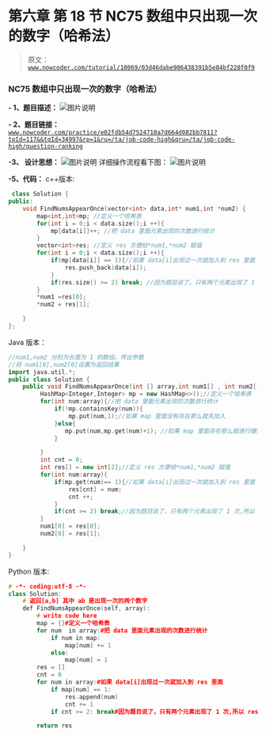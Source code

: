 # 第六章 第 18 节 NC75 数组中只出现一次的数字（哈希法）

> 原文：[`www.nowcoder.com/tutorial/10069/03d46dabe906438391b5e84bf228f0f9`](https://www.nowcoder.com/tutorial/10069/03d46dabe906438391b5e84bf228f0f9)

### NC75 数组中只出现一次的数字（哈希法）

**- 1、题目描述：**
![图片说明](img/a5281c408fc3681d7cbcb836b7129ed6.png "图片标题")

**- 2、题目链接：**
[`www.nowcoder.com/practice/e02fdb54d7524710a7d664d082bb7811?tpId=117&&tqId=34997&rp=1&ru=/ta/job-code-high&qru=/ta/job-code-high/question-ranking`](https://www.nowcoder.com/practice/e02fdb54d7524710a7d664d082bb7811?tpId=117&&tqId=34997&rp=1&ru=/ta/job-code-high&qru=/ta/job-code-high/question-ranking)

**-3、 设计思想：**
![图片说明](img/283794d3fd23c0aa12a080f2d15ca816.png "图片标题")
详细操作流程看下图：
![图片说明](img/4b7136e321871864069ad525defce928.png "图片标题")

**-5、代码：**
c++版本:

```cpp
 class Solution {
public:
    void FindNumsAppearOnce(vector<int> data,int* num1,int *num2) {
        map<int,int>mp; //定义一个哈希表
        for(int i = 0;i < data.size();i ++){
            mp[data[i]]++; //把 data 里面元素出现的次数进行统计
        }
        vector<int>res; //定义 res 方便给*num1,*num2 赋值
        for(int i = 0;i < data.size();i ++){
            if(mp[data[i]] == 1){//如果 data[i]出现过一次就加入到 res 里面
                res.push_back(data[i]);
            }
            if(res.size() >= 2) break; //因为题目说了，只有两个元素出现了 1 次,所以 res 的大小超过 1 个就可以不需要遍历 data 数组了
        }
        *num1 =res[0];
        *num2 = res[1];

    }
};

```

Java 版本：

```cpp
//num1,num2 分别为长度为 1 的数组。传出参数
//将 num1[0],num2[0]设置为返回结果
import java.util.*;
public class Solution {
    public void FindNumsAppearOnce(int [] array,int num1[] , int num2[]) {
         HashMap<Integer,Integer> mp = new HashMap<>();//定义一个哈希表
         for(int num:array){//把 data 里面元素出现的次数进行统计
             if(!mp.containsKey(num)){
                 mp.put(num,1);//如果 map 里面没有存在那么就先加入
             }else{
                mp.put(num,mp.get(num)+1); //如果 map 里面存在那么就进行键值的更新
             }

         }
         int cnt = 0;
         int res[] = new int[2];//定义 res 方便给*num1,*num2 赋值
         for(int num:array){
             if(mp.get(num)== 1){//如果 data[i]出现过一次就加入到 res 里面
                 res[cnt] = num; 
                 cnt ++;
             }
             if(cnt >= 2) break;//因为题目说了，只有两个元素出现了 1 次,所以 res 的大小超过 1 个就可以不需要遍
         }
         num1[0] = res[0];
         num2[0] = res[1];

    }
}

```

Python 版本:

```cpp
# -*- coding:utf-8 -*-
class Solution:
    # 返回[a,b] 其中 ab 是出现一次的两个数字
    def FindNumsAppearOnce(self, array):
        # write code here
        map = {}#定义一个哈希表
        for num  in array:#把 data 里面元素出现的次数进行统计
            if num in map:
                map[num] += 1
            else:
                map[num] = 1
        res = []
        cnt = 0
        for num in array:#如果 data[i]出现过一次就加入到 res 里面
            if map[num] == 1:
                res.append(num)
                cnt += 1
            if cnt >= 2: break#因为题目说了，只有两个元素出现了 1 次,所以 res 的大小超过 1 个就可以不需要遍

        return res

```